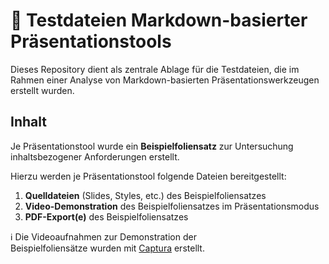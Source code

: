 # &#128193; Testdateien Markdown-basierter Präsentationstools

Dieses Repository dient als zentrale Ablage für die Testdateien, die im Rahmen einer Analyse von Markdown-basierten Präsentationswerkzeugen erstellt wurden.

## Inhalt

Je Präsentationstool wurde ein **Beispielfoliensatz** zur Untersuchung inhaltsbezogener Anforderungen erstellt.

Hierzu werden je Präsentationstool folgende Dateien bereitgestellt:

1. **Quelldateien** (Slides, Styles, etc.) des Beispielfoliensatzes
2. **Video-Demonstration** des Beispielfoliensatzes im Präsentationsmodus
3. **PDF-Export(e)** des Beispielfoliensatzes

&#8505; Die Videoaufnahmen zur Demonstration der   
Beispielfoliensätze wurden mit [Captura](https://github.com/MathewSachin/Captura) erstellt.
